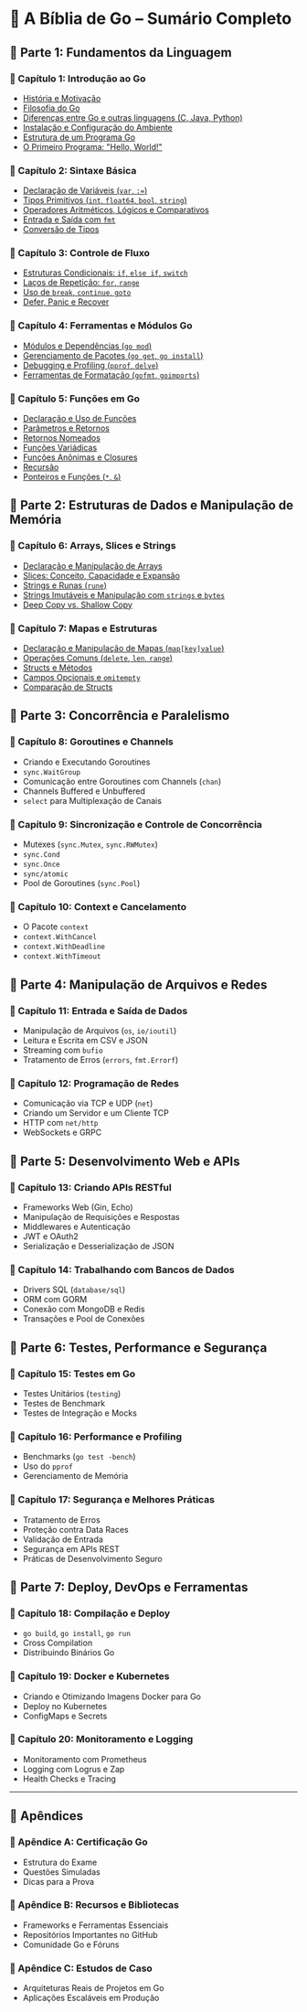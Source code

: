 # 📖 A Bíblia de Go – Sumário Completo

## 📌 Parte 1: Fundamentos da Linguagem

### 🔹 Capítulo 1: Introdução ao Go
- [História e Motivação](section-1.1.md)
- [Filosofia do Go](section-1.2.md)
- [Diferenças entre Go e outras linguagens (C, Java, Python)](section-1.3.md)
- [Instalação e Configuração do Ambiente](section-1.4.md)
- [Estrutura de um Programa Go](section-1.5.md)
- [O Primeiro Programa: "Hello, World!"](section-1.6.md)

### 🔹 Capítulo 2: Sintaxe Básica
- [Declaração de Variáveis (`var`, `:=`)](section-2.1.md)
- [Tipos Primitivos (`int`, `float64`, `bool`, `string`)](section-2.2.md)
- [Operadores Aritméticos, Lógicos e Comparativos](section-2.3.md)
- [Entrada e Saída com `fmt`](section-2.4.md)
- [Conversão de Tipos](section-2.5.md)

### 🔹 Capítulo 3: Controle de Fluxo
- [Estruturas Condicionais: `if`, `else if`, `switch`](section-3.1.md)
- [Laços de Repetição: `for`, `range`](section-3.2.md)
- [Uso de `break`, `continue`, `goto`](section-3.3.md)
- [Defer, Panic e Recover](section-3.4.md)

### 🔹 Capítulo 4: Ferramentas e Módulos Go
- [Módulos e Dependências (`go mod`)](section-4.1.md)
- [Gerenciamento de Pacotes (`go get`, `go install`)](section-4.2.md)
- [Debugging e Profiling (`pprof`, `delve`)](section-4.3.md)
- [Ferramentas de Formatação (`gofmt`, `goimports`)](section-4.4.md)

### 🔹 Capítulo 5: Funções em Go
- [Declaração e Uso de Funções](section-5.1.md)
- [Parâmetros e Retornos](section-5.2.md)
- [Retornos Nomeados](section-5.3.md)
- [Funções Variádicas](section-5.4.md)
- [Funções Anônimas e Closures](section-5.5.md)
- [Recursão](section-5.6.md)
- [Ponteiros e Funções (`*`, `&`)](section-5.7.md)

## 📌 Parte 2: Estruturas de Dados e Manipulação de Memória

### 🔹 Capítulo 6: Arrays, Slices e Strings
- [Declaração e Manipulação de Arrays](section-6.1.md)
- [Slices: Conceito, Capacidade e Expansão](section-6.2.md)
- [Strings e Runas (`rune`)](section-6.3.md)
- [Strings Imutáveis e Manipulação com `strings` e `bytes`](section-6.4.md)
- [Deep Copy vs. Shallow Copy](section-6.5.md)

### 🔹 Capítulo 7: Mapas e Estruturas
- [Declaração e Manipulação de Mapas (`map[key]value`)](section-7.1.md)
- [Operações Comuns (`delete`, `len`, `range`)](section-7.2.md)
- [Structs e Métodos](section-7.3.md)
- [Campos Opcionais e `omitempty`](section-7.4.md)
- [Comparação de Structs](section-7.5.md)

## 📌 Parte 3: Concorrência e Paralelismo

### 🔹 Capítulo 8: Goroutines e Channels
- Criando e Executando Goroutines
- `sync.WaitGroup`
- Comunicação entre Goroutines com Channels (`chan`)
- Channels Buffered e Unbuffered
- `select` para Multiplexação de Canais

### 🔹 Capítulo 9: Sincronização e Controle de Concorrência
- Mutexes (`sync.Mutex`, `sync.RWMutex`)
- `sync.Cond`
- `sync.Once`
- `sync/atomic`
- Pool de Goroutines (`sync.Pool`)

### 🔹 Capítulo 10: Context e Cancelamento
- O Pacote `context`
- `context.WithCancel`
- `context.WithDeadline`
- `context.WithTimeout`

## 📌 Parte 4: Manipulação de Arquivos e Redes

### 🔹 Capítulo 11: Entrada e Saída de Dados
- Manipulação de Arquivos (`os`, `io/ioutil`)
- Leitura e Escrita em CSV e JSON
- Streaming com `bufio`
- Tratamento de Erros (`errors`, `fmt.Errorf`)

### 🔹 Capítulo 12: Programação de Redes
- Comunicação via TCP e UDP (`net`)
- Criando um Servidor e um Cliente TCP
- HTTP com `net/http`
- WebSockets e GRPC

## 📌 Parte 5: Desenvolvimento Web e APIs

### 🔹 Capítulo 13: Criando APIs RESTful
- Frameworks Web (Gin, Echo)
- Manipulação de Requisições e Respostas
- Middlewares e Autenticação
- JWT e OAuth2
- Serialização e Desserialização de JSON

### 🔹 Capítulo 14: Trabalhando com Bancos de Dados
- Drivers SQL (`database/sql`)
- ORM com GORM
- Conexão com MongoDB e Redis
- Transações e Pool de Conexões

## 📌 Parte 6: Testes, Performance e Segurança

### 🔹 Capítulo 15: Testes em Go
- Testes Unitários (`testing`)
- Testes de Benchmark
- Testes de Integração e Mocks

### 🔹 Capítulo 16: Performance e Profiling
- Benchmarks (`go test -bench`)
- Uso do `pprof`
- Gerenciamento de Memória

### 🔹 Capítulo 17: Segurança e Melhores Práticas
- Tratamento de Erros
- Proteção contra Data Races
- Validação de Entrada
- Segurança em APIs REST
- Práticas de Desenvolvimento Seguro

## 📌 Parte 7: Deploy, DevOps e Ferramentas

### 🔹 Capítulo 18: Compilação e Deploy
- `go build`, `go install`, `go run`
- Cross Compilation
- Distribuindo Binários Go

### 🔹 Capítulo 19: Docker e Kubernetes
- Criando e Otimizando Imagens Docker para Go
- Deploy no Kubernetes
- ConfigMaps e Secrets

### 🔹 Capítulo 20: Monitoramento e Logging
- Monitoramento com Prometheus
- Logging com Logrus e Zap
- Health Checks e Tracing

---

## 📌 Apêndices

### 🔹 Apêndice A: Certificação Go
- Estrutura do Exame
- Questões Simuladas
- Dicas para a Prova

### 🔹 Apêndice B: Recursos e Bibliotecas
- Frameworks e Ferramentas Essenciais
- Repositórios Importantes no GitHub
- Comunidade Go e Fóruns

### 🔹 Apêndice C: Estudos de Caso
- Arquiteturas Reais de Projetos em Go
- Aplicações Escaláveis em Produção
